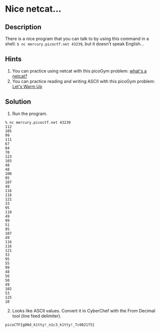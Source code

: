 # Nice netcat...
## Description
There is a nice program that you can talk to by using this command in a shell: ```$ nc mercury.picoctf.net 43239```, but it doesn't speak English...
## Hints
1. You can practice using netcat with this picoGym problem: [what's a netcat?](https://play.picoctf.org/practice/challenge/34)
2. You can practice reading and writing ASCII with this picoGym problem: [Let's Warm Up](https://play.picoctf.org/practice/challenge/22)
## Solution
1. Run the program.
```
% nc mercury.picoctf.net 43239
112 
105 
99 
111 
67 
84 
70 
123 
103 
48 
48 
100 
95 
107 
49 
116 
116 
121 
33 
95 
110 
49 
99 
51 
95 
107 
49 
116 
116 
121 
33 
95 
55 
99 
48 
56 
50 
49 
102 
53 
125 
10 
```
2. Looks like ASCII values. Convert it in CyberChef with the From Decimal tool (line feed delimiter).
```
picoCTF{g00d_k1tty!_n1c3_k1tty!_7c0821f5}
```
